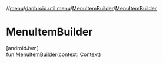 //[menu](../../../index.md)/[danbroid.util.menu](../index.md)/[MenuItemBuilder](index.md)/[MenuItemBuilder](-menu-item-builder.md)

# MenuItemBuilder

[androidJvm]\
fun [MenuItemBuilder](-menu-item-builder.md)(context: [Context](https://developer.android.com/reference/kotlin/android/content/Context.html))

